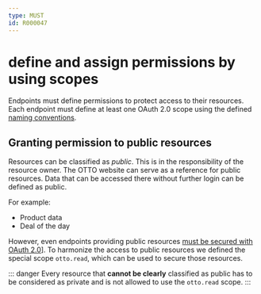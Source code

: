 ```yaml
---
type: MUST
id: R000047
---
```


# define and assign permissions by using scopes

Endpoints must define permissions to protect access to their resources.
Each endpoint must define at least one OAuth 2.0 scope using the defined [naming conventions](./guidelines/020_guidelines/020_security/2020_shoud-adhere-to-scope-naming-conventions.md).

## Granting permission to public resources

Resources can be classified as _public_.
This is in the responsibility of the resource owner.
The OTTO website can serve as a reference for public resources.
Data that can be accessed there without further login can be defined as public.

For example:

- Product data
- Deal of the day

However, even endpoints providing public resources [must be secured with OAuth 2.0](./guidelines/020_guidelines/020_security/1010_must-secure-endpoints-with-oauth2.md)].
To harmonize the access to public resources we defined the special scope `otto.read`, which can be used to secure those resources.

::: danger
Every resource that **cannot be clearly** classified as public has to be considered as private and is not allowed to use the `otto.read` scope.
:::
